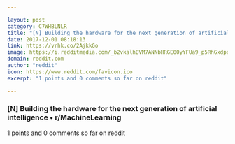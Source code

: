 ```yaml
---

layout: post
category: C7WHBLNLR
title: "[N] Building the hardware for the next generation of artificial intelligence • r/MachineLearning"
date: 2017-12-01 08:18:13
link: https://vrhk.co/2AjkkGo
image: https://i.redditmedia.com/_b2vkalhBVM7ANNbHRGE0OyYFUa9_p5RhGxdpq-Vdz0.jpg?w=320&s=8f3d0633310fd5aa1cff1f47cc7f712b
domain: reddit.com
author: "reddit"
icon: https://www.reddit.com/favicon.ico
excerpt: "1 points and 0 comments so far on reddit"

---
```


### [N] Building the hardware for the next generation of artificial intelligence • r/MachineLearning

1 points and 0 comments so far on reddit